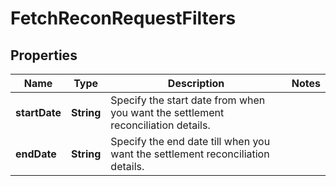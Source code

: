 

# FetchReconRequestFilters


## Properties

| Name | Type | Description | Notes |
|------------ | ------------- | ------------- | -------------|
|**startDate** | **String** | Specify the start date from when you want the settlement reconciliation details. |  |
|**endDate** | **String** | Specify the end date till when you want the settlement reconciliation details. |  |




